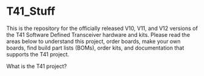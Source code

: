 # T41_Stuff

This is the repository for the officially released V10, V11, and V12 versions of the T41 Software Defined Transceiver hardware and kits.  Please read the areas below to understand this project, order boards, make your own boards, find build part lists (BOMs), order kits, and documentation that supports the T41 project.

What is the T41 project?
